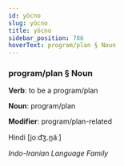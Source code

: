 ```yaml
---
id: yöcno
slug: yöcno
title: yöcno
sidebar_position: 786
hoverText: program/plan § Noun
---
```


### program/plan § Noun

**Verb**: to be a program/plan

**Noun**: program/plan

**Modifier**: program/plan-related

Hindi  [joːd͡ʒ.n̪äː]

*Indo-Iranian Language Family*